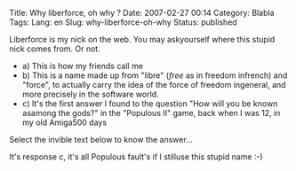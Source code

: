 Title: Why liberforce, oh why ?
Date: 2007-02-27 00:14
Category: Blabla
Tags:
Lang: en
Slug: why-liberforce-oh-why
Status: published

<div class="\"contenuArticle\"">

Liberforce is my nick on the web. You may askyourself where this stupid nick comes from. Or not.
-   a\) This is how my friends call me
-   b\) This is a name made up from "libre" (*free* as in freedom infrench) and "force", to actually carry the idea of the force of freedom ingeneral, and more precisely in the software world.
-   c\) It's the first answer I found to the question "How will you be known asamong the gods?" in the "Populous II" game, back when I was 12, in my old Amiga500 days

Select the invible text below to know the answer...

<div class="\"hitencart\"">

It's response c, it's all Populous fault's if I stilluse this stupid name :-)

</div>

</div>
